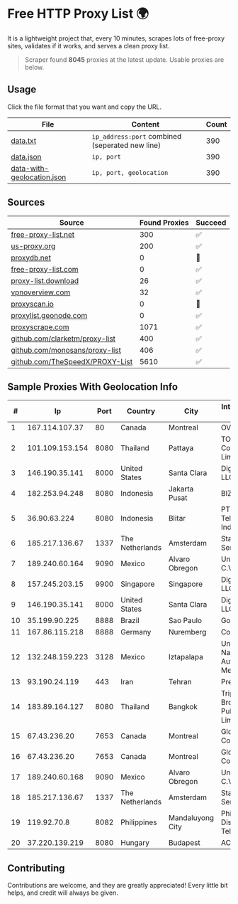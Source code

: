 
# Free HTTP Proxy List 🌍

It is a lightweight project that, every 10 minutes, scrapes lots of free-proxy sites, validates if it works, and serves a clean proxy list.


> Scraper found **8045** proxies at the latest update. Usable proxies are below.

## Usage

Click the file format that you want and copy the URL.


|File|Content|Count|
|----|-------|-----|
|[data.txt](https://raw.githubusercontent.com/themiralay/Proxy-List-World/master/data.txt)|`ip_address:port` combined (seperated new line)|390|
|[data.json](https://raw.githubusercontent.com/themiralay/Proxy-List-World/master/data.json)|`ip, port`|390|
|[data-with-geolocation.json](https://raw.githubusercontent.com/themiralay/Proxy-List-World/master/data-with-geolocation.json)|`ip, port, geolocation`|390|

## Sources

|Source|Found Proxies|Succeed|
|------|-------------|-------|
|[free-proxy-list.net](https://free-proxy-list.net)|300|✅|
|[us-proxy.org](https://www.us-proxy.org)|200|✅|
|[proxydb.net](http://proxydb.net)|0|🚫|
|[free-proxy-list.com](https://free-proxy-list.com/?page=&port=&type%5B%5D=http&type%5B%5D=https&up_time=0&search=Search)|0|✅|
|[proxy-list.download](https://www.proxy-list.download/HTTP)|26|✅|
|[vpnoverview.com](https://vpnoverview.com/privacy/anonymous-browsing/free-proxy-servers)|32|✅|
|[proxyscan.io](https://www.proxyscan.io)|0|🚫|
|[proxylist.geonode.com](https://proxylist.geonode.com/api/proxy-list?limit=300&page=1&sort_by=lastChecked&sort_type=desc&protocols=http,https)|0|✅|
|[proxyscrape.com](https://api.proxyscrape.com/v2/?request=displayproxies&protocol=http&timeout=10000&country=all&ssl=all&anonymity=all)|1071|✅|
|[github.com/clarketm/proxy-list](https://raw.githubusercontent.com/clarketm/proxy-list/master/proxy-list-raw.txt)|400|✅|
|[github.com/monosans/proxy-list](https://raw.githubusercontent.com/monosans/proxy-list/main/proxies/http.txt)|406|✅|
|[github.com/TheSpeedX/PROXY-List](https://raw.githubusercontent.com/TheSpeedX/PROXY-List/master/http.txt)|5610|✅|


## Sample Proxies With Geolocation Info

|#|Ip|Port|Country|City|Internet Service Provider|
|-|--|----|-------|----|-------------------------|
|1|167.114.107.37|80|Canada|Montreal|OVH SAS|
|2|101.109.153.154|8080|Thailand|Pattaya|TOT Public Company Limited|
|3|146.190.35.141|8000|United States|Santa Clara|DigitalOcean, LLC|
|4|182.253.94.248|8080|Indonesia|Jakarta Pusat|BIZNET|
|5|36.90.63.224|8080|Indonesia|Blitar|PT. Telekomunikasi Indonesia|
|6|185.217.136.67|1337|The Netherlands|Amsterdam|Stallion Network Services Limited|
|7|189.240.60.164|9090|Mexico|Alvaro Obregon|Uninet S.A. de C.V.|
|8|157.245.203.15|9900|Singapore|Singapore|DigitalOcean, LLC|
|9|146.190.35.141|8000|United States|Santa Clara|DigitalOcean, LLC|
|10|35.199.90.225|8888|Brazil|Sao Paulo|Google LLC|
|11|167.86.115.218|8888|Germany|Nuremberg|Contabo GmbH|
|12|132.248.159.223|3128|Mexico|Iztapalapa|Universidad Nacional Autonoma de Mexico|
|13|93.190.24.119|443|Iran|Tehran|Press TV|
|14|183.89.164.127|8080|Thailand|Bangkok|Triple T Broadband Public Company Limited|
|15|67.43.236.20|7653|Canada|Montreal|GloboTech Communications|
|16|67.43.236.20|7653|Canada|Montreal|GloboTech Communications|
|17|189.240.60.168|9090|Mexico|Alvaro Obregon|Uninet S.A. de C.V.|
|18|185.217.136.67|1337|The Netherlands|Amsterdam|Stallion Network Services Limited|
|19|119.92.70.8|8082|Philippines|Mandaluyong City|Philippine Long Distance Telephone Co.|
|20|37.220.139.219|8080|Hungary|Budapest|ACE Telecom Kft|



## Contributing

Contributions are welcome, and they are greatly appreciated! Every
little bit helps, and credit will always be given.

